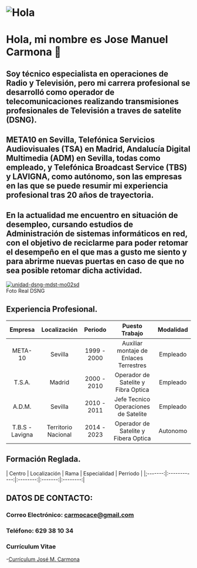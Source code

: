 # ![Hola](https://st3.depositphotos.com/12039412/16701/i/450/depositphotos_167016454-stock-photo-laptop.jpg) 
# Hola, mi nombre es Jose Manuel Carmona 👋

## Soy técnico especialista en operaciones de Radio y Televisión, pero mi carrera profesional se desarrolló como operador de telecomunicaciones realizando transmisiones profesionales de Televisión a traves de satelite (DSNG).
## META10 en Sevilla, Telefónica Servicios Audiovisuales (TSA) en Madrid, Andalucía Digital Multimedia (ADM) en Sevilla, todas como empleado, y Telefónica Broadcast Service (TBS) y LAVIGNA, como autónomo, son las empresas en las que se puede resumir mi experiencia profesional tras 20 años de trayectoria.
## En la actualidad me encuentro en situación de desempleo, cursando estudios de Administración de sistemas informáticos en red, con el objetivo de reciclarme para poder retomar el desempeño en el que mas a gusto me siento y para abrirme nuevas puertas en caso de que no sea posible retomar dicha actividad.
<a href="https://postimages.org/" target="_blank"><img src="https://i.postimg.cc/rmnwFfsj/unidad-dsng-mdst-mo02sd.jpg" alt="unidad-dsng-mdst-mo02sd"/></a>  
Foto Real DSNG
</br>

## Experiencia Profesional.

|    Empresa      |   Localización  |   Periodo       | Puesto Trabajo    | Modalidad |
|:---------------:|:---------------:|:---------------:|:-----------------:|:---------:|
|    META-10      |   Sevilla       |   1999 - 2000   | Auxiliar montaje de Enlaces Terrestres     | Empleado  |
|    T.S.A.       |   Madrid        |   2000 - 2010   | Operador de Satelite y Fibra Optica | Empleado  |
|    A.D.M.       |   Sevilla       |   2010 - 2011   | Jefe Tecnico Operaciones de Satelite | Empleado|
| T.B.S - Lavigna | Territorio Nacional | 2014 - 2023 | Operador de Satelite y Fibera Optica | Autonomo |

## Formación Reglada.

| Centro | Localización | Rama | Especialidad | Perriodo |
|;-------:|:------------:|:--------:|:-------:|:--------:|

## DATOS DE CONTACTO:

### Correo Electrónico: carmocace@gmail.com
### Teléfono: 629 38 10 34

### Currículum Vitae
-[Currículum José M. Carmona](https://github.com/carmocace/carmocace/blob/main/Curriculum%20Jose%20M%20Carmona%202024.pdf)
